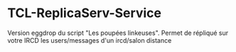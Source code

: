 # TCL-ReplicaServ-Service
Version eggdrop du script "Les poupées linkeuses". Permet de répliqué sur votre IRCD les users/messages d'un ircd/salon distance 
